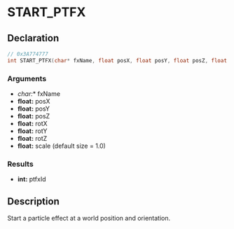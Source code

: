 # START_PTFX

## Declaration
```cpp
// 0x3A774777
int START_PTFX(char* fxName, float posX, float posY, float posZ, float rotX, float rotY, float rotZ, float scale);
```

### Arguments
- **char*:** fxName
- **float:** posX
- **float:** posY
- **float:** posZ
- **float:** rotX
- **float:** rotY
- **float:** rotZ
- **float:** scale (default size = 1.0)

### Results
- **int:** ptfxId

## Description
Start a particle effect at a world position and orientation.